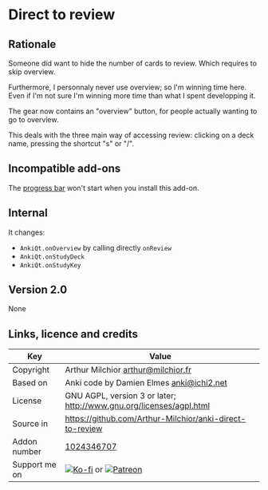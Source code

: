 # Direct to review
## Rationale
Someone did want to hide the number of cards to review. Which requires
to skip overview.

Furthermore, I personnaly never use overview; so I'm winning time
here. Even if I'm not sure I'm winning more time than what I spent
developping it.

The gear now contains an "overview" button, for people actually
wanting to go to overview.

This deals with the three main way of accessing review: clicking on a
deck name, pressing the shortcut "s" or "/".

## Incompatible add-ons
The [progress bar](https://ankiweb.net/shared/info/2091361802) won't start when you install this add-on. 

## Internal
It changes:
* `AnkiQt.onOverview` by calling directly `onReview`
* `AnkiQt.onStudyDeck`
* `AnkiQt.onStudyKey`

## Version 2.0
None

## Links, licence and credits

Key         |Value
------------|-------------------------------------------------------------------
Copyright   | Arthur Milchior <arthur@milchior.fr>
Based on    | Anki code by Damien Elmes <anki@ichi2.net>
License     | GNU AGPL, version 3 or later; http://www.gnu.org/licenses/agpl.html
Source in   | https://github.com/Arthur-Milchior/anki-direct-to-review
Addon number| [1024346707](https://ankiweb.net/shared/info/1024346707)
Support me on| [![Ko-fi](https://ko-fi.com/img/Kofi_Logo_Blue.svg)](Ko-fi.com/arthurmilchior) or [![Patreon](http://www.milchior.fr/patreon.png)](https://www.patreon.com/bePatron?u=146206)
